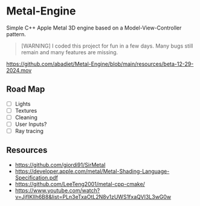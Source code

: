 # Metal-Engine
Simple C++ Apple Metal 3D engine based on a Model-View-Controller pattern.

> [WARNING]
> I coded this project for fun in a few days. Many bugs still remain and many features are missing.

https://github.com/abadiet/Metal-Engine/blob/main/resources/beta-12-29-2024.mov

## Road Map
- [ ] Lights
- [ ] Textures
- [ ] Cleaning
- [ ] User Inputs?
- [ ] Ray tracing

## Resources

- https://github.com/giordi91/SirMetal
- https://developer.apple.com/metal/Metal-Shading-Language-Specification.pdf
- https://github.com/LeeTeng2001/metal-cpp-cmake/
- https://www.youtube.com/watch?v=JjfIKllh6B8&list=PLn3eTxaOtL2N8v1zUWS1fxaQVI3L3wG0w
